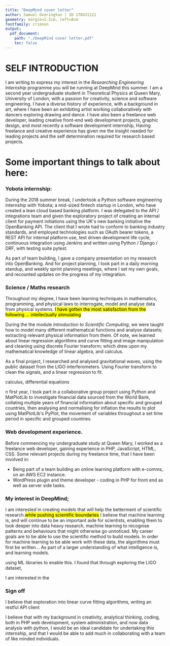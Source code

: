 ```yaml
---
title: "DeepMind cover letter"
author: Samuel Overington | ID 170431121
geometry: margin=1.2cm, left=8cm
fontfamily: crimson
output:
  pdf_document:
    path: "./DeepMind cover letter.pdf"
    toc: false
---
```

# SELF INTRODUCTION
<!-- The “Intro” Paragraph – Grab the reader’s attention. Introduce yourself, & state why you’re a good fit.  -->
I am writing to express my interest in the *Researching Engineering Internship* programme you will be running at DeepMind this summer.  I am a second year undergraduate student in Theoretical Physics at Queen Mary, University of London, with a passion for creativity, science and software engineering.  I have a diverse history of experience, with a background in art, where I have been an exhibiting artist working collaboratively with dancers exploring drawing and dance.  I have also been a freelance web developer, leading creative front-end web development projects, graphic design, and most recently a software development internship, Having freelance and creative experience has given me the insight needed for leading projects and the self determination required for research based projects.

# Some important things to talk about here:
<!-- The “Hard Sell” Paragraph – Prove how qualified you are. Use bullet points to highlight achievements.  -->

### Yobota internship:

During the 2018 summer break, I undertook a Python software engineering internship with Yobota; a mid-sized fintech startup in London, who have created a lean cloud based banking platform.  I was delegated to the API / integrations team and given the exploratory project of creating an internal client for payment initiations using the UK's new banking initiative the OpenBanking API.  The client that I wrote had to conform to banking industry standards, and employed technologies such as OAuth bearer tokens, a REST API for internal platform use, test driven development life cycle, continuous integration using Jenkins and written using Python / Django / DRF, with testing suite pytest.

As part of team building, I gave a company presentation on my research into OpenBanking.  And for project planning, I took part in a daily morning standup, and weekly sprint planning meetings, where I set my own goals, and recounted updates on the progress of my integration.


### Science / Maths research
<!--
Overall skill review for Uni:
  - show my maths skills
  - analytic skills
  - software programming skills
-->
<!-- These skills enable me to explore the implication of testable changes, and using analytical skills to assess and measure their implications, and how  

 certain aspects of the physical system, and how these data relate to mathematical theories might work.
-->

Throughout my degree, I have been learning techniques in mathematics, programming, and physical laws to interrogate, model and analyse data from physical systems. <mark>I have gotten the most satisfaction from the following ... intellectually stimulating</mark>

During the the module _Introduction to Scientific Computing_, we were taught how to model many different mathematical functions and analyse datasets; extracting relevant physical information from them.  Of note, we learned about linear regression algorithms and curve fitting and image manipulation and cleaning using discrete Fourier transform; which drew upon my mathematical knowledge of linear algebra, and calculus.

As a final project, I researched and analysed gravitational waves, using the public dataset from the LIGO interferometers.  Using Fourier transform to clean the signals, and a linear regression to fit.

calculus,  differential equations

n first year, I took part in a collaborative group project using Python and MatPlotLib to investigate financial data sourced from the World Bank, collating multiple years of financial information about specific and grouped countries, then analysing and normalising for inflation the results to plot using MatPlotLib's PyPlot, the movement of variables throughout a set time period in specific and grouped countries.

### Web development experience.
Before commencing my undergraduate study at Queen Mary, I worked as a freelance web developer, gaining experience in PHP, JavaScript, HTML, CSS.  Some relevant projects during my freelance time, that I have been involved in:

 - Being part of a team building an online learning platform with e-comms, on an AWS EC2 instance.
 - WordPress plugin and theme developer - coding in PHP for front end as well as server side tasks.



### My interest in DeepMind;
<!-- The “Research” Paragraph – Learn about your target company, & explain how you fit into their future. -->
I am interested in creating models that will help the betterment of scientific research.<mark>while pushing scientific boundaries</mark> I believe that machine learning is, and will continue to be an important aide for scientists, enabling them to look deeper into data heavy research, machine learning to recognise patterns and behaviours that might otherwise go unnoticed.  My career goals are to be able to use the scientific method to build models.  In order for machine learning to be able work with these data, the algorithms must first be written... As part of a larger understanding of what intelligence is, and learning models.

 using ML libraries to enable this.  I found that through exploring the LIGO dataset,

I am interested in the

### Sign off
I believe that exploration into linear curve fitting algorithms, writing an restful API client

I believe that with my background in creativity, analytical thinking, coding, both in PHP web development, system administration, and now data analysis with python, I would be an ideal candidate for undertaking this internship, and that I would be able to add much in collaborating with a team of like minded individuals.
